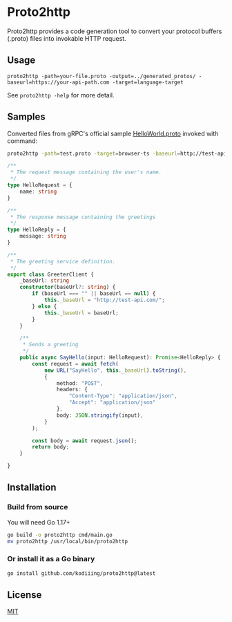 # Proto2http

Proto2http provides a code generation tool to convert your protocol buffers (.proto) files
into invokable HTTP request.

## Usage

```ssh
proto2http -path=your-file.proto -output=../generated_protos/ -baseurl=https://your-api-path.com -target=language-target
```

See `proto2http -help` for more detail.

## Samples

Converted files from gRPC's official sample [HelloWorld.proto](https://github.com/grpc/grpc/blob/be1a2ee5006aa903a46be662fe24b694384bccb3/examples/protos/helloworld.proto)
invoked with command:

```sh
proto2http -path=test.proto -target=browser-ts -baseurl=http://test-api.com/
```

```ts
/**
 * The request message containing the user's name.
 */
type HelloRequest = {
    name: string
}

/**
 * The response message containing the greetings
 */
type HelloReply = {
    message: string
}

/**
 * The greeting service definition.
 */
export class GreeterClient {
    _baseUrl: string
    constructor(baseUrl?: string) {
        if (baseUrl === "" || baseUrl == null) {
            this._baseUrl = "http://test-api.com/";
        } else {
            this._baseUrl = baseUrl;
        }
    }

    /**
     * Sends a greeting
     */
    public async SayHello(input: HelloRequest): Promise<HelloReply> {
        const request = await fetch(
            new URL("SayHello", this._baseUrl).toString(),
            {
                method: "POST",
                headers: {
                    "Content-Type": "application/json",
                    "Accept": "application/json"
                },
                body: JSON.stringify(input),
            }
        );

        const body = await request.json();
        return body;
    }

}
```

## Installation

### Build from source

You will need Go 1.17+

```sh
go build -o proto2http cmd/main.go
mv proto2http /usr/local/bin/proto2http
```

### Or install it as a Go binary

```sh
go install github.com/kodiiing/proto2http@latest
```

## License

[MIT](./LICENSE)

